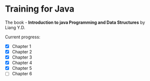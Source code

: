 # Training for Java

The book - **Introduction to java Programming and Data Structures** by Liang Y.D.

Current progress:

- [x] Chapter 1 
- [x] Chapter 2
- [x] Chapter 3
- [x] Chapter 4
- [x] Chapter 5
- [ ] Chapter 6
